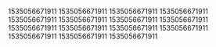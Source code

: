 1535056671911
1535056671911
1535056671911
1535056671911
1535056671911
1535056671911
1535056671911
1535056671911
1535056671911
1535056671911
1535056671911
1535056671911
1535056671911
1535056671911
1535056671911
